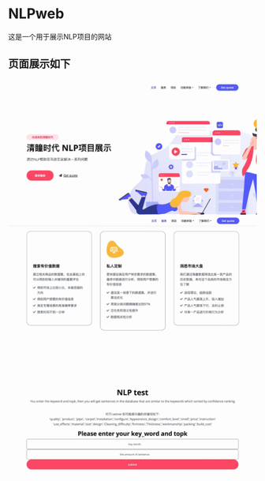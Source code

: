 # NLPweb
这是一个用于展示NLP项目的网站
## 页面展示如下
![Image text](https://github.com/Huhaobangbangbang/NLPweb/blob/main/1.jpg)
![Image text](https://github.com/Huhaobangbangbang/NLPweb/blob/main/2.jpg)
![Image text](https://github.com/Huhaobangbangbang/NLPweb/blob/main/3.jpg)
